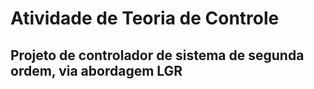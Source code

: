 # Atividade de Teoria de Controle
## Projeto de controlador de sistema de segunda ordem, via abordagem LGR
